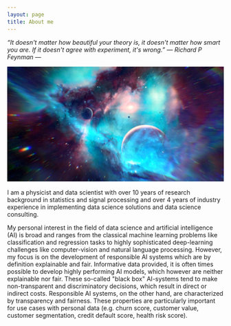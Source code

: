 ```yaml
---
layout: page
title: About me
---
```

*“It doesn't matter how beautiful your theory is, it doesn't matter how smart you are. If it doesn't agree with experiment, it's wrong.” ― Richard P Feynman ―*

![screenshot](images/universe.png)

I am a physicist and data scientist with over 10 years of research background in statistics and signal processing and over 4 years of industry experience in implementing data science solutions and data science consulting. 

My personal interest in the field of data science and artificial intelligence (AI) is broad and ranges from the classical machine learning problems like classification and regression tasks to highly sophisticated deep-learning challenges like computer-vision and natural language processing. However, my focus is on the development of responsible AI systems which are by definition explainable and fair. Informative data provided, it is often times possible to develop highly performing AI models, which however are neither explainable nor fair. These so-called "black box" AI-systems tend to make non-transparent and discriminatory decisions, which result in direct or indirect costs. Responsible AI systems, on the other hand, are characterized by transparency and fairness. These properties are particularly important for use cases with personal data (e.g. churn score, customer value, customer segmentation, credit default score, health risk score).

